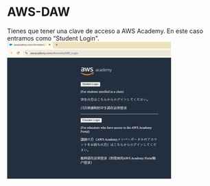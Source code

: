 # AWS-DAW

Tienes que tener una clave de acceso a AWS Academy. En este caso entramos como “Student Login".
![Texto alternativo](./img/picture1.png)
